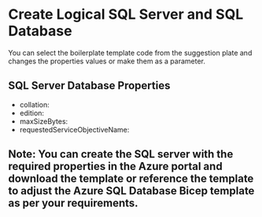 # Create Logical SQL Server and SQL Database
You can select the boilerplate template code from the suggestion plate and changes the properties values or make them as a parameter.

## SQL Server Database Properties

- collation: 
- edition: 
- maxSizeBytes: 
- requestedServiceObjectiveName: 

## Note: You can create the SQL server with the required properties in the Azure portal and download the template or reference the template to adjust the Azure SQL Database Bicep template as per your requirements.

